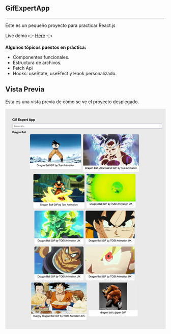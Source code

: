 ## GifExpertApp

---

Este es un pequeño proyecto para practicar React.js

Live demo 👉 [Here](https://gifexpert-react-practice-i.netlify.app/) 👈

**Algunos tópicos puestos en práctica:**

- Componentes funcionales.
- Estructura de archivos.
- Fetch Api
- Hooks: useState, useEfect y Hook personalizado.

## Vista Previa

Esta es una vista previa de cómo se ve el proyecto desplegado.

![Vista previa GifAppExpert](https://github.com/felipejoq/gif-expert-react-practice-1/blob/main/preview.jpg?raw=true)
